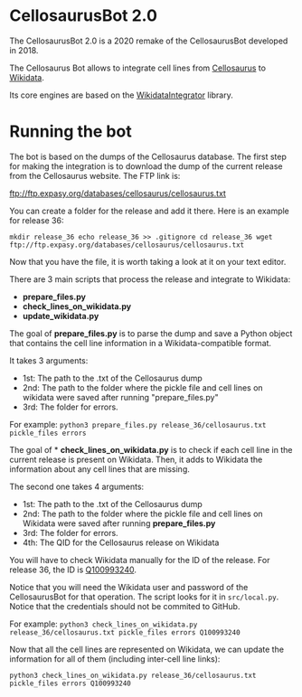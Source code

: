# CellosaurusBot 2.0


The CellosaurusBot 2.0 is a 2020 remake of the CellosaurusBot developed in 2018. 

The Cellosaurus Bot allows to integrate cell lines from [Cellosaurus](https://web.expasy.org/cellosaurus/) to [Wikidata](https://www.wikidata.org/wiki/Wikidata:Main_Page).

Its core engines are based on the [WikidataIntegrator](https://github.com/SuLab/WikidataIntegrator) library.

# Running the bot 

The bot is based on the dumps of the Cellosaurus database. The first step for making the integration is to download the dump of the current release from the Cellosaurus website. The FTP link is:

ftp://ftp.expasy.org/databases/cellosaurus/cellosaurus.txt

You can create a folder for the release and add it there. Here is an example for release 36:

`mkdir release_36
echo release_36 >> .gitignore
cd release_36
wget ftp://ftp.expasy.org/databases/cellosaurus/cellosaurus.txt
`

Now that you have the file, it is worth taking a look at it on your text editor. 

There are 3 main scripts that process the release and integrate to Wikidata: 
* __prepare_files.py__
* __check_lines_on_wikidata.py__
* __update_wikidata.py__

The goal of __prepare_files.py__ is to parse the dump and save a Python object that contains the cell line information in a Wikidata-compatible format. 

It takes 3 arguments: 
- 1st: The path to the .txt of the Cellosaurus dump
- 2nd: The path to the folder where the pickle file and cell lines on wikidata 
were saved after running "prepare_files.py"
- 3rd: The folder for errors.

For example:
`python3 prepare_files.py release_36/cellosaurus.txt pickle_files errors `


The goal of * __check_lines_on_wikidata.py__ is to check if each cell line in the current release is present on Wikidata. Then, it adds to Wikidata the information about any cell lines that are missing.

The second one takes 4 arguments:  
- 1st: The path to the .txt of the Cellosaurus dump
- 2nd: The path to the folder where the pickle file and cell lines on Wikidata were saved after running __prepare_files.py__
- 3rd: The folder for errors.
- 4th: The QID for the Cellosaurus release on Wikidata   

You will have to check Wikidata manually for the ID of the release. For release 36, the ID is [Q100993240](https://www.wikidata.org/wiki/Q100993240).


Notice that you will need the Wikidata user and password of the CellosaurusBot for that operation. The script looks for it in `src/local.py`.  Notice that the credentials should not be commited to GitHub.

For example:
`python3 check_lines_on_wikidata.py release_36/cellosaurus.txt pickle_files errors Q100993240`


Now that all the cell lines are represented on Wikidata, we can update the information for all of them (including inter-cell line links):

`python3 check_lines_on_wikidata.py release_36/cellosaurus.txt pickle_files errors Q100993240`

